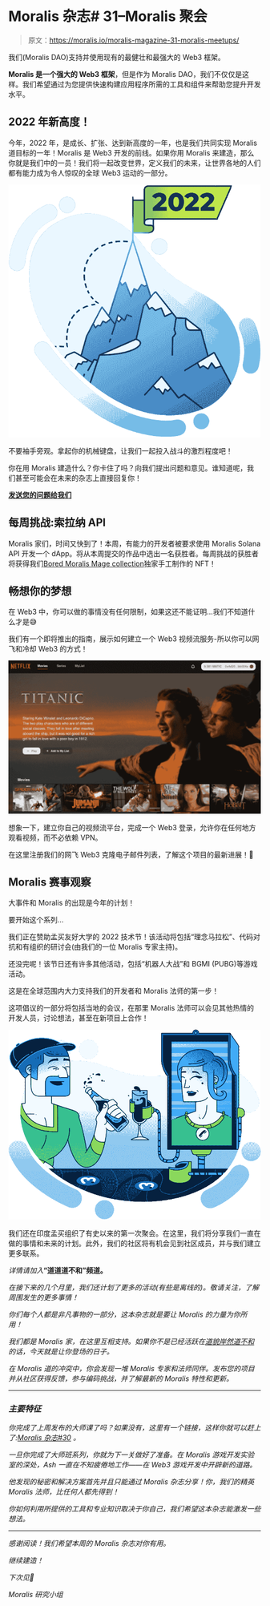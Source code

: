 # Moralis 杂志# 31–Moralis 聚会

> 原文：<https://moralis.io/moralis-magazine-31-moralis-meetups/>

我们(Moralis DAO)支持并使用现有的最健壮和最强大的 Web3 框架。

**Moralis 是一个强大的 Web3 框架**，但是作为 Moralis DAO，我们不仅仅是这样。我们希望通过为您提供快速构建应用程序所需的工具和组件来帮助您提升开发水平。

## **2022 年新高度！**

今年，2022 年，是成长、扩张、达到新高度的一年，也是我们共同实现 Moralis 道目标的一年！Moralis 是 Web3 开发的前线。如果你用 Moralis 来建造，那么你就是我们中的一员！我们将一起改变世界，定义我们的未来，让世界各地的人们都有能力成为令人惊叹的全球 Web3 运动的一部分。

![](img/2b8f27ed99c0808ef358a0925d4212a9.png)

不要袖手旁观。拿起你的机械键盘，让我们一起投入战斗的激烈程度吧！

你在用 Moralis 建造什么？你卡住了吗？向我们提出问题和意见。谁知道呢，我们甚至可能会在未来的杂志上直接回复你！

[**发送您的问题给我们**](https://ivanontech.typeform.com/to/R9K5lnGe)

## **每周挑战:索拉纳 API**

Moralis 家们，时间又快到了！本周，有能力的开发者被要求使用 Moralis Solana API 开发一个 dApp。将从本周提交的作品中选出一名获胜者。每周挑战的获胜者将获得我们[Bored Moralis Mage collection](https://opensea.io/collection/boredmoralismages)独家手工制作的 NFT！

## **畅想你的梦想**

在 Web3 中，你可以做的事情没有任何限制，如果这还不能证明…我们不知道什么才是😅

我们有一个即将推出的指南，展示如何建立一个 Web3 视频流服务-所以你可以网飞和冷却 Web3 的方式！

![](img/0589bc2a8fcdf69df081383beb4f53f4.png)

想象一下，建立你自己的视频流平台，完成一个 Web3 登录，允许你在任何地方观看视频，而不必依赖 VPN。

在这里注册我们的网飞 Web3 克隆电子邮件列表，了解这个项目的最新进展！💚

## **Moralis 赛事观察**

大事件和 Moralis 的出现是今年的计划！

要开始这个系列…

我们正在赞助孟买友好大学的 2022 技术节！该活动将包括“理念马拉松”、代码对抗和有组织的研讨会(由我们的一位 Moralis 专家主持)。

还没完呢！该节日还有许多其他活动，包括“机器人大战”和 BGMI (PUBG)等游戏活动。

这是在全球范围内大力支持我们的开发者和 Moralis 法师的第一步！

这项倡议的一部分将包括当地的会议，在那里 Moralis 法师可以会见其他热情的开发人员，讨论想法，甚至在新项目上合作！

![](img/1e457981c08cc4b281b7e7991ccec6bd.png)

我们还在印度孟买组织了有史以来的第一次聚会。在这里，我们将分享我们一直在做的事情和未来的计划。此外，我们的社区将有机会见到社区成员，并与我们建立更多联系。

*详情请加入*[](https://discord.com/channels/819584798443569182/950877089173733436)**“道道道不和”频道。**

*在接下来的几个月里，我们还计划了更多的活动(有些是离线的)。敬请关注，了解周围发生的更多事情！*

*你们每个人都是非凡事物的一部分，这本杂志就是要让 Moralis 的力量为你所用！*

*我们都是 Moralis 家，在这里互相支持。如果你不是已经活跃在[道貌岸然道不和](https://discord.com/invite/P9N9HF97hH)的话，今天就是让你登场的日子。*

*在 Moralis 道的冲突中，你会发现一堆 Moralis 专家和法师同伴。发布您的项目并从社区获得反馈，参与编码挑战，并了解最新的 Moralis 特性和更新。*

* * *

### ***主要特征***

*你完成了上周发布的大师课了吗？如果没有，这里有一个链接，这样你就可以赶上了:[Moralis 杂志#30](https://moralis.io/moralis-magazine-30-game-developer-masterclass/) 。*

*一旦你完成了大师班系列，你就为下一关做好了准备。在 Moralis 游戏开发实验室的深处，Ash 一直在不知疲倦地工作——在 Web3 游戏开发中开辟新的道路。*

*他发现的秘密和解决方案首先并且只能通过 Moralis 杂志分享！你，我们的精英 Moralis 法师，比任何人都先得到！*

*你如何利用所提供的工具和专业知识取决于你自己，我们希望这本杂志能激发一些想法。*

* * *

*感谢阅读！我们希望本周的 Moralis 杂志对你有用。*

*继续建造！*

*下次见💚*

*Moralis 研究小组*